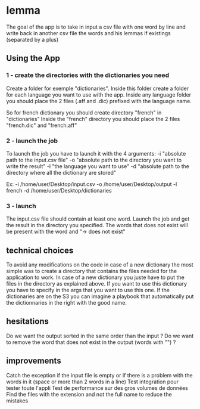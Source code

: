 # lemma

The goal of the app is to take in input a csv file with one word by line and write back in another csv
file the words and his lemmas if existings (separated by a plus)

## Using the App

### 1 - create the directories with the dictionaries you need

Create a folder for exemple "dictionaries". Inside this folder create a folder for each language you want to use with the app.
Inside any language folder you should place the 2 files (.aff and .dic) prefixed with the language name. 

So for french dictionary you should create directory "french" in "dictionaries"
Inside the "french" directory you should place the 2 files "french.dic" and "french.aff"

### 2 - launch the job

To launch the job you have to launch it with the 4 arguments: 
-i "absolute path to the input.csv file"
-o "absolute path to the directory you want to write the result"
-l "the language you want to use"
-d "absolute path to the directory where all the dictionary are stored"

Ex:
-i /home/user/Desktop/input.csv
-o /home/user/Desktop/output
-l french
-d /home/user/Desktop/dictionaries

### 3 - launch

The input.csv file should contain at least one word.
Launch the job and get the result in the directory you specified.
The words that does not exist will be present with the word and "-> does not exist"

## technical choices

To avoid any modifications on the code in case of a new dictionary the most simple was to create a directory that contains the files needed
for the application to work.
In case of a new dictionary you juste have to put the files in the directory as explained above. If you want to use this dictionary you 
have to specify in the args that you want to use this one.
If the dictionaries are on the S3 you can imagine a playbook that automatically put the dictionnaries in the right with the good name.


## hesitations

Do we want the output sorted in the same order than the input ?
Do we want to remove the word that does not exist in the output (words with "") ?

## improvements

Catch the exception if the input file is empty or if there is a problem with the words in it (space or more than 2 words in a line)
Test integration pour tester toute l'appli
Test de performance sur des gros volumes de données
Find the files with the extension and not the full name to reduce the mistakes


